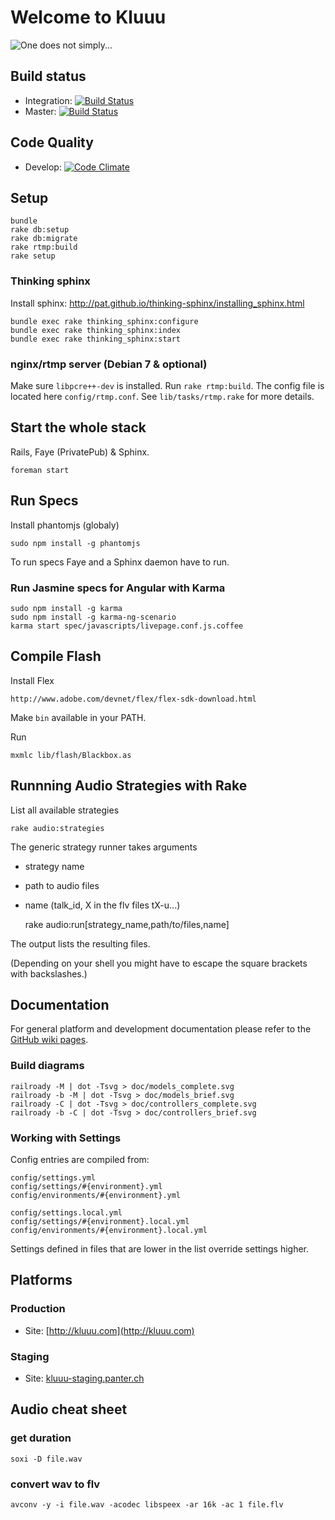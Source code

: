 Welcome to Kluuu
================

![One does not simply...](http://www.memecreator.org/static/images/memes/809494.jpg)

## Build status

* Integration: [![Build Status](https://circleci.com/gh/munen/voicerepublic_dev/tree/develop.png?circle-token=8ebbe8b002c7556614695f94dd6bd0e92ec532de
)](https://circleci.com/gh/munen/KluuU/tree/integration)
* Master: [![Build Status](https://circleci.com/gh/munen/voicerepublic_dev/tree/master.png?circle-token=8ebbe8b002c7556614695f94dd6bd0e92ec532de
)](https://circleci.com/gh/munen/KluuU/tree/master)

## Code Quality

* Develop: [![Code Climate](https://codeclimate.com/repos/52d695526956802e2600897b/badges/d72650afa4aea3392af9/gpa.png)](https://codeclimate.com/repos/52d695526956802e2600897b/feed)


Setup
-----

    bundle
    rake db:setup
    rake db:migrate
    rake rtmp:build
    rake setup

### Thinking sphinx

Install sphinx: http://pat.github.io/thinking-sphinx/installing_sphinx.html

    bundle exec rake thinking_sphinx:configure
    bundle exec rake thinking_sphinx:index
    bundle exec rake thinking_sphinx:start

### nginx/rtmp server (Debian 7 & optional)

Make sure `libpcre++-dev` is installed. Run `rake rtmp:build`. The
config file is located here `config/rtmp.conf`. See
`lib/tasks/rtmp.rake` for more details.



Start the whole stack
---------------------

Rails, Faye (PrivatePub) & Sphinx.

    foreman start


Run Specs
---------

Install phantomjs (globaly)

    sudo npm install -g phantomjs

To run specs Faye and a Sphinx daemon have to run.

### Run Jasmine specs for Angular with Karma

    sudo npm install -g karma
    sudo npm install -g karma-ng-scenario
    karma start spec/javascripts/livepage.conf.js.coffee


Compile Flash
-------------

Install Flex

    http://www.adobe.com/devnet/flex/flex-sdk-download.html

Make `bin` available in your PATH.

Run

    mxmlc lib/flash/Blackbox.as


Runnning Audio Strategies with Rake
-----------------------------------

List all available strategies

    rake audio:strategies

The generic strategy runner takes arguments

 * strategy name
 * path to audio files
 * name (talk_id, X in the flv files tX-u...)

    
    rake audio:run[strategy_name,path/to/files,name]

The output lists the resulting files.

(Depending on your shell you might have to escape the square brackets
with backslashes.)


Documentation
-------------

For general platform and development documentation please refer to the
[GitHub wiki pages](https://github.com/munen/voicerepublic_dev/wiki).


### Build diagrams

    railroady -M | dot -Tsvg > doc/models_complete.svg
    railroady -b -M | dot -Tsvg > doc/models_brief.svg
    railroady -C | dot -Tsvg > doc/controllers_complete.svg
    railroady -b -C | dot -Tsvg > doc/controllers_brief.svg


### Working with Settings

Config entries are compiled from:

    config/settings.yml
    config/settings/#{environment}.yml
    config/environments/#{environment}.yml

    config/settings.local.yml
    config/settings/#{environment}.local.yml
    config/environments/#{environment}.local.yml

Settings defined in files that are lower in the list override settings higher.


Platforms
---------

### Production

 * Site: [http://kluuu.com](http://kluuu.com)

### Staging

* Site: [kluuu-staging.panter.ch](kluuu-staging.panter.ch)


Audio cheat sheet
-----------------

### get duration

    soxi -D file.wav
    
### convert wav to flv

    avconv -y -i file.wav -acodec libspeex -ar 16k -ac 1 file.flv


